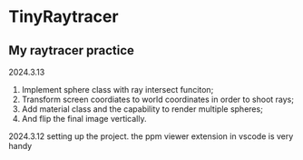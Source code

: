# TinyRaytracer
My raytracer practice
---
2024.3.13
1) Implement sphere class with ray intersect funciton;
2) Transform screen coordiates to world coordinates in order to shoot rays;
3) Add material class and the capability to render multiple spheres;
4) And flip the final image vertically.

2024.3.12
setting up the project. the ppm viewer extension in vscode is very handy 
